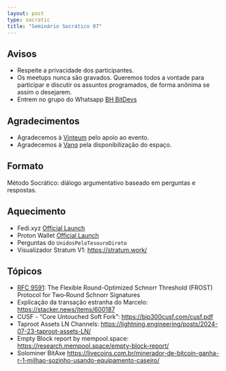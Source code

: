 ```yaml
---
layout: post
type: socratic
title: "Seminário Socrático 07"
---
```

## Avisos
- Respeite a privacidade dos participantes.
- Os meetups nunca são gravados. Queremos todos a vontade para participar e discutir os assuntos programados, de forma anônima se assim o desejarem.
- Entrem no grupo do Whatsapp [BH BitDevs](https://chat.whatsapp.com/EXLJjo3QURxBcj8bqxLc81) 

## Agradecimentos

- Agradecemos à [Vinteum](https://vinteum.org/) pelo apoio ao evento.
- Agradecemos à [Vanq](https://vanq.co/en/) pela disponibilização do espaço.

## Formato

Método Socrático: diálogo argumentativo baseado em perguntas e respostas.

## Aquecimento
* Fedi.xyz [Official Launch](https://x.com/fedibtc/status/1820820426760880175)
* Proton Wallet [Official Launch](https://x.com/ProtonWallet/status/1816090220359475651)
* Perguntas do `UnidosPeloTesouroDireto`
* Visualizador Stratum V1: https://stratum.work/
  


## Tópicos

* [RFC 9591](https://www.rfc-editor.org/rfc/rfc9591.html): The Flexible Round-Optimized Schnorr Threshold (FROST) Protocol for Two‑Round Schnorr Signatures
* Explicação da transação estranha do Marcelo: https://stacker.news/items/600187
* CUSF - “Core Untouched Soft Fork”: https://bip300cusf.com/cusf.pdf
* Taproot Assets LN Channels: https://lightning.engineering/posts/2024-07-23-taproot-assets-LN/
* Empty Block report by mempool.space: https://research.mempool.space/empty-block-report/
* Solominer BitAxe https://livecoins.com.br/minerador-de-bitcoin-ganha-r-1-milhao-sozinho-usando-equipamento-caseiro/
